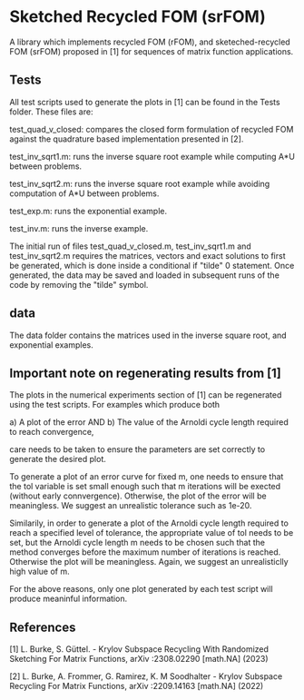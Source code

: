 # Sketched Recycled FOM (srFOM) 

A library which implements recycled FOM (rFOM), and sketeched-recycled FOM (srFOM) proposed in [1] for sequences of matrix function applications.

## Tests
All test scripts used to generate the plots in [1] can be found in the Tests folder. These files are:

test_quad_v_closed: compares the closed form formulation of recycled FOM against the quadrature based implementation 
presented in [2].

test_inv_sqrt1.m: runs the inverse square root example while computing A*U between problems.

test_inv_sqrt2.m: runs the inverse square root example while avoiding computation of A*U between problems.

test_exp.m: runs the exponential example.

test_inv.m: runs the inverse example.

The initial run of files test_quad_v_closed.m, test_inv_sqrt1.m and test_inv_sqrt2.m requires the matrices, vectors and exact solutions to first be generated, which is done inside a conditional if "tilde" 0 statement. Once generated, the data may be saved and loaded in subsequent runs of the code by removing the "tilde" symbol.

## data
The data folder contains the matrices used in the inverse square root, and exponential examples.

## Important note on regenerating results from [1]
The plots in the numerical experiments section of [1] can be regenerated using the test scripts. For examples which produce both

a) A plot of the error AND
b) The value of the Arnoldi cycle length required to reach convergence,

care needs to be taken to ensure the parameters are set correctly to generate the desired plot.

To generate a plot of an error curve for fixed m, one needs to ensure that the tol variable is set small enough such that m iterations will be exected (without early connvergence). Otherwise, the plot of the error will be meaningless. We suggest an unrealistic tolerance such as 1e-20.

Similarily, in order to generate a plot of the Arnoldi cycle length required to reach a specified level of tolerance, the appropriate value of tol needs to be set, but the Arnoldi cycle length m needs to be chosen such that the method converges before the maximum number of iterations is reached. Otherwise the plot will be meaningless. 
Again, we suggest an unrealisticlly high value of m. 

For the above reasons, only one plot generated by each test script will produce meaninful information. 

## References
[1] L. Burke, S. Güttel. - Krylov Subspace Recycling With Randomized Sketching For Matrix Functions, arXiv :2308.02290 [math.NA] (2023)

[2]  L. Burke, A. Frommer, G. Ramirez, K. M Soodhalter - Krylov Subspace Recycling For Matrix Functions,
arXiv :2209.14163 [math.NA] (2022)
